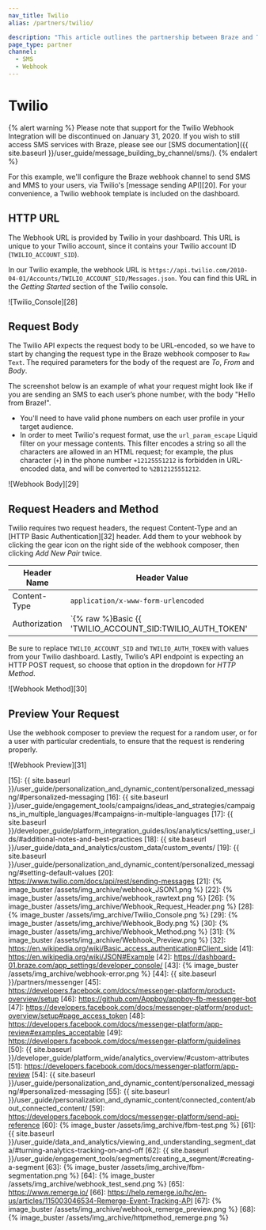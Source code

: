 ```yaml
---
nav_title: Twilio
alias: /partners/twilio/

description: "This article outlines the partnership between Braze and Twilio."
page_type: partner
channel: 
  - SMS
  - Webhook
---
```


# Twilio

{% alert warning %}
Please note that support for the Twilio Webhook Integration will be discontinued on January 31, 2020. If you wish to still access SMS services with Braze, please see our [SMS documentation]({{ site.baseurl }}/user_guide/message_building_by_channel/sms/). 
{% endalert %}

For this example, we'll configure the Braze webhook channel to send SMS and MMS to your users, via Twilio's [message sending API][20]. For your convenience, a Twilio webhook template is included on the dashboard.

## HTTP URL

The Webhook URL is provided by Twilio in your dashboard. This URL is unique to your Twilio account, since it contains your Twilio account ID (`TWILIO_ACCOUNT_SID`).

In our Twilio example, the webhook URL is `https://api.twilio.com/2010-04-01/Accounts/TWILIO_ACCOUNT_SID/Messages.json`. You can find this URL in the *Getting Started* section of the Twilio console.

![Twilio_Console][28]

## Request Body

The Twilio API expects the request body to be URL-encoded, so we have to start by changing the request type in the Braze webhook composer to `Raw Text`. The required parameters for the body of the request are *To*, *From* and *Body*.

The screenshot below is an example of what your request might look like if you are sending an SMS to each user’s phone number, with the body "Hello from Braze!".

- You'll need to have valid phone numbers on each user profile in your target audience.
- In order to meet Twilio's request format, use the `url_param_escape` Liquid filter on your message contents. This filter encodes a string so all the characters are allowed in an HTML request; for example, the plus character (`+`) in the phone number `+12125551212` is forbidden in URL-encoded data, and will be converted  to `%2B12125551212`.

![Webhook Body][29]

## Request Headers and Method

Twilio requires two request headers, the request Content-Type and an [HTTP Basic Authentication][32] header. Add them to your webhook by clicking the gear icon on the right side of the webhook composer, then clicking *Add New Pair* twice.

Header Name | Header Value
--- | ---
Content-Type | `application/x-www-form-urlencoded`
Authorization | `{% raw %}Basic {{ 'TWILIO_ACCOUNT_SID:TWILIO_AUTH_TOKEN' | base64_encode }}{% endraw %}`

Be sure to replace `TWILIO_ACCOUNT_SID` and `TWILIO_AUTH_TOKEN` with values from your Twilio dashboard. Lastly, Twilio’s API endpoint is expecting an HTTP POST request, so choose that option in the dropdown for *HTTP Method*.

![Webhook Method][30]

## Preview Your Request

Use the webhook composer to preview the request for a random user, or for a user with particular credentials, to ensure that the request is rendering properly.

![Webhook Preview][31]

[14]: https://sendgrid.com/blog/whats-webhook
[15]: {{ site.baseurl }}/user_guide/personalization_and_dynamic_content/personalized_messaging/#personalized-messaging
[16]: {{ site.baseurl }}/user_guide/engagement_tools/campaigns/ideas_and_strategies/campaigns_in_multiple_languages/#campaigns-in-multiple-languages
[17]: {{ site.baseurl }}/developer_guide/platform_integration_guides/ios/analytics/setting_user_ids/#additional-notes-and-best-practices
[18]: {{ site.baseurl }}/user_guide/data_and_analytics/custom_data/custom_events/
[19]: {{ site.baseurl }}/user_guide/personalization_and_dynamic_content/personalized_messaging/#setting-default-values
[20]: https://www.twilio.com/docs/api/rest/sending-messages
[21]: {% image_buster /assets/img_archive/webhook_JSON1.png %}
[22]: {% image_buster /assets/img_archive/webhook_rawtext.png %}
[26]: {% image_buster /assets/img_archive/Webhook_Request_Header.png %}
[28]: {% image_buster /assets/img_archive/Twilio_Console.png %}
[29]: {% image_buster /assets/img_archive/Webhook_Body.png %}
[30]: {% image_buster /assets/img_archive/Webhook_Method.png %}
[31]: {% image_buster /assets/img_archive/Webhook_Preview.png %}
[32]: https://en.wikipedia.org/wiki/Basic_access_authentication#Client_side
[41]: https://en.wikipedia.org/wiki/JSON#Example
[42]: https://dashboard-01.braze.com/app_settings/developer_console/
[43]: {% image_buster /assets/img_archive/webhook-error.png %}
[44]: {{ site.baseurl }}/partners/messenger
[45]: https://developers.facebook.com/docs/messenger-platform/product-overview/setup
[46]: https://github.com/Appboy/appboy-fb-messenger-bot
[47]: https://developers.facebook.com/docs/messenger-platform/product-overview/setup#page_access_token
[48]: https://developers.facebook.com/docs/messenger-platform/app-review#examples_acceptable
[49]: https://developers.facebook.com/docs/messenger-platform/guidelines
[50]: {{ site.baseurl }}/developer_guide/platform_wide/analytics_overview/#custom-attributes
[51]: https://developers.facebook.com/docs/messenger-platform/app-review
[54]: {{ site.baseurl }}/user_guide/personalization_and_dynamic_content/personalized_messaging/#personalized-messaging
[55]: {{ site.baseurl }}/user_guide/personalization_and_dynamic_content/connected_content/about_connected_content/
[59]: https://developers.facebook.com/docs/messenger-platform/send-api-reference
[60]: {% image_buster /assets/img_archive/fbm-test.png %}
[61]: {{ site.baseurl }}/user_guide/data_and_analytics/viewing_and_understanding_segment_data/#turning-analytics-tracking-on-and-off
[62]: {{ site.baseurl }}/user_guide/engagement_tools/segments/creating_a_segment/#creating-a-segment
[63]: {% image_buster /assets/img_archive/fbm-segmentation.png %}
[64]: {% image_buster /assets/img_archive/webhook_test_send.png %}
[65]: https://www.remerge.io/
[66]: https://help.remerge.io/hc/en-us/articles/115003046534-Remerge-Event-Tracking-API
[67]: {% image_buster /assets/img_archive/webhook_remerge_preview.png %}
[68]: {% image_buster /assets/img_archive/httpmethod_remerge.png %}
